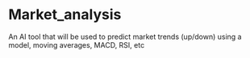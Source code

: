 # Market_analysis
An AI tool that will be used to predict market trends (up/down) using a model, moving averages, MACD, RSI, etc
